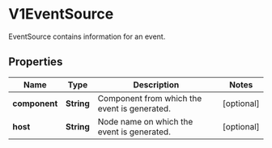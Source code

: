

# V1EventSource

EventSource contains information for an event.
## Properties

Name | Type | Description | Notes
------------ | ------------- | ------------- | -------------
**component** | **String** | Component from which the event is generated. |  [optional]
**host** | **String** | Node name on which the event is generated. |  [optional]



